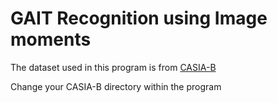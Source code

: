 # GAIT Recognition using Image moments

The dataset used in this program is from [CASIA-B](http://www.cbsr.ia.ac.cn/english/Gait%20Databases.asp)

Change your CASIA-B directory within the program